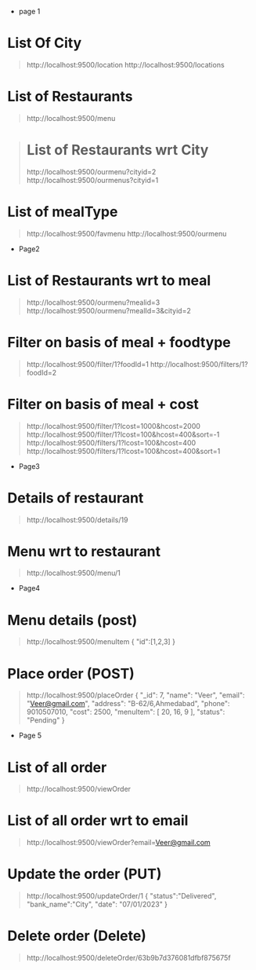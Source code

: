 * page 1
# List Of City
> http://localhost:9500/location
>http://localhost:9500/locations

# List of Restaurants
> http://localhost:9500/menu

> # List of Restaurants wrt City
> http://localhost:9500/ourmenu?cityid=2
http://localhost:9500/ourmenus?cityid=1


# List of mealType
> http://localhost:9500/favmenu
> http://localhost:9500/ourmenu

* Page2
# List of Restaurants wrt to meal
> http://localhost:9500/ourmenu?mealid=3
> http://localhost:9500/ourmenu?mealId=3&cityid=2

# Filter on basis of meal + foodtype
> http://localhost:9500/filter/1?foodId=1
> http://localhost:9500/filters/1?foodId=2

# Filter on basis of meal + cost
> http://localhost:9500/filter/1?lcost=1000&hcost=2000
> http://localhost:9500/filter/1?lcost=100&hcost=400&sort=-1
> http://localhost:9500/filters/1?lcost=100&hcost=400
> http://localhost:9500/filters/1?lcost=100&hcost=400&sort=1

* Page3
# Details of restaurant
> http://localhost:9500/details/19
<!-- >http://localhost:9500/details/63b6843cc4e03a72df544377 -->


# Menu wrt to restaurant
> http://localhost:9500/menu/1


* Page4
# Menu details (post)
> http://localhost:9500/menuItem
{
    "id":[1,2,3]
}

# Place order (POST)
> http://localhost:9500/placeOrder
{
    "_id": 7,
    "name": "Veer",
    "email": "Veer@gmail.com",
    "address": "B-62/6,Ahmedabad",
    "phone": 9010507010,
    "cost": 2500,
    "menuItem": [
        20,
        16,
        9
    ],
    "status": "Pending"
}

* Page 5
# List of all order
> http://localhost:9500/viewOrder

# List of all order wrt to email
> http://localhost:9500/viewOrder?email=Veer@gmail.com

# Update the order (PUT)
> http://localhost:9500/updateOrder/1
{
    "status":"Delivered",
    "bank_name":"City",
    "date": "07/01/2023"
}

# Delete order (Delete)
> http://localhost:9500/deleteOrder/63b9b7d376081dfbf875675f